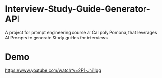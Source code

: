 # Interview-Study-Guide-Generator-API
A project for prompt engineering course at Cal poly Pomona, that leverages AI Prompts to generate Study guides for interviews

# Demo
https://www.youtube.com/watch?v=2P1-Jhi1Igg
